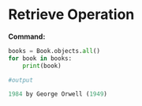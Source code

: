 
# Retrieve Operation

**Command:**

```python
books = Book.objects.all()
for book in books:
    print(book)

#output

1984 by George Orwell (1949)
